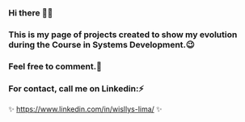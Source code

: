 ### Hi there 👋😃 
### This is my page of projects created to show my evolution during the Course in Systems Development.😉
### Feel free to comment.💬
### For contact, call me on Linkedin:⚡
✨ https://www.linkedin.com/in/wisllys-lima/ ✨

<!--
**WisllysLima/WisllysLima** is a ✨ _special_ ✨ repository because its `README.md` (this file) appears on your GitHub profile.

Here are some ideas to get you started:

- 🔭 I’m currently working on ...
- 🌱 I’m currently learning ...
- 👯 I’m looking to collaborate on ...
- 🤔 I’m looking for help with ...
- 💬 Ask me about ...
- 📫 How to reach me: ...
- 😄 Pronouns: ...
- ⚡ Fun fact: ...
-->
